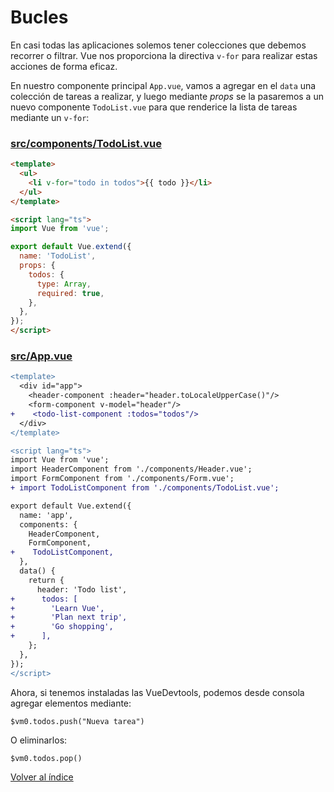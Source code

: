 # Bucles

En casi todas las aplicaciones solemos tener colecciones que debemos recorrer o filtrar. Vue nos proporciona la directiva `v-for` para realizar estas acciones de forma eficaz.

En nuestro componente principal `App.vue`, vamos a agregar en el `data` una colección de tareas a realizar, y luego mediante *props* se la pasaremos a un nuevo componente `TodoList.vue` para que renderice la lista de tareas mediante un `v-for`:

### [src/components/TodoList.vue](./src/components/TodoList.vue)

```html
<template>
  <ul>
    <li v-for="todo in todos">{{ todo }}</li>
  </ul>
</template>

<script lang="ts">
import Vue from 'vue';

export default Vue.extend({
  name: 'TodoList',
  props: {
    todos: {
      type: Array,
      required: true,
    },
  },
});
</script>

```

### [src/App.vue](./src/App.vue)

<!--
todos: [
  'Learn Vue',
  'Plan next trip',
  'Go shopping',
],
-->

```diff
<template>
  <div id="app">
    <header-component :header="header.toLocaleUpperCase()"/>
    <form-component v-model="header"/>
+    <todo-list-component :todos="todos"/>
  </div>
</template>

<script lang="ts">
import Vue from 'vue';
import HeaderComponent from './components/Header.vue';
import FormComponent from './components/Form.vue';
+ import TodoListComponent from './components/TodoList.vue';

export default Vue.extend({
  name: 'app',
  components: {
    HeaderComponent,
    FormComponent,
+    TodoListComponent,
  },
  data() {
    return {
      header: 'Todo list',
+      todos: [
+        'Learn Vue',
+        'Plan next trip',
+        'Go shopping',
+      ],
    };
  },
});
</script>

```

Ahora, si tenemos instaladas las VueDevtools, podemos desde consola agregar elementos mediante:

```
$vm0.todos.push("Nueva tarea")
```

O eliminarlos:

```
$vm0.todos.pop()
```

[Volver al índice](../README_ES.md/#agenda)
